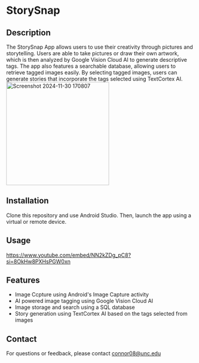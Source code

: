 # StorySnap

## Description
The StorySnap App allows users to use their creativity through pictures and storytelling. Users are able to take pictures or draw their own artwork, which is then analyzed by Google Vision Cloud AI to generate descriptive tags. The app also features a searchable database, allowing users to retrieve tagged images easily. By selecting tagged images, users can generate stories that incorporate the tags selected using TextCortex AI. 
<img width="275" alt="Screenshot 2024-11-30 170807" src="https://github.com/user-attachments/assets/73fce4a4-6710-4607-88f5-a8e0bd345b7d">

## Installation
Clone this repository and use Android Studio. Then, launch the app using a virtual or remote device.

## Usage
https://www.youtube.com/embed/NN2kZDg_pC8?si=8OkHw8PXHsPGW0xn

## Features
* Image Ccpture using Android's Image Capture activity
* AI powered image tagging using Google Vision Cloud AI
* Image storage and search using a SQL database
* Story generation using TextCortex AI based on the tags selected from images

## Contact
For questions or feedback, please contact connor08@unc.edu
